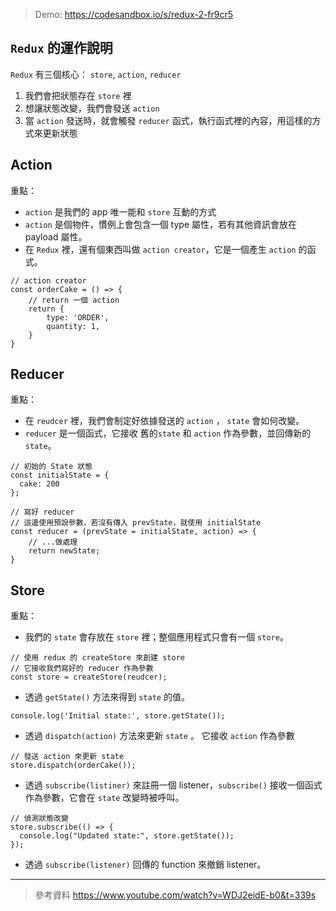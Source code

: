 > Demo: https://codesandbox.io/s/redux-2-fr9cr5

## `Redux` 的運作說明

`Redux` 有三個核心： `store`, `action`, `reducer`

1. 我們會把狀態存在 `store` 裡
2. 想讓狀態改變，我們會發送 `action`
3. 當 `action` 發送時，就會觸發 `reducer` 函式，執行函式裡的內容，用這樣的方式來更新狀態

## Action

重點：

- `action` 是我們的 app 唯一能和 `store` 互動的方式
- `action` 是個物件，慣例上會包含一個 type 屬性，若有其他資訊會放在 payload 屬性。
- 在 `Redux` 裡，還有個東西叫做 `action creator`，它是一個產生 `action` 的函式。

```javascript=1
// action creator
const orderCake = () => {
    // return 一個 action
    return {
        type: 'ORDER',
        quantity: 1,
    }
}
```

## Reducer

重點：

- 在 `reudcer` 裡，我們會制定好依據發送的 `action` ， `state` 會如何改變。
- `reducer` 是一個函式，它接收 舊的`state` 和 `action` 作為參數，並回傳新的 `state`。

```javascript=1
// 初始的 State 狀態
const initialState = {
  cake: 200
};

// 寫好 reducer
// 這邊使用預設參數，若沒有傳入 prevState，就使用 initialState
const reducer = (prevState = initialState, action) => {
    // ...做處理
    return newState;
}
```

## Store

重點：

- 我們的 `state` 會存放在 `store` 裡；整個應用程式只會有一個 `store`。

```javascript=1
// 使用 redux 的 createStore 來創建 store
// 它接收我們寫好的 reducer 作為參數
const store = createStore(reudcer);
```

- 透過 `getState()` 方法來得到 `state` 的值。

```javascript=1
console.log('Initial state:', store.getState());
```

- 透過 `dispatch(action)` 方法來更新 `state` 。
  它接收 `action` 作為參數

```javascript=1
// 發送 action 來更新 state
store.dispatch(orderCake());
```

- 透過 `subscribe(listiner)` 來註冊一個 listener，`subscribe()` 接收一個函式作為參數，它會在 `state` 改變時被呼叫。

```javascript=1
// 偵測狀態改變
store.subscribe(() => {
  console.log("Updated state:", store.getState());
});
```

- 透過 `subscribe(listener)` 回傳的 function 來撤銷 listener。

---

> 參考資料
> https://www.youtube.com/watch?v=WDJ2eidE-b0&t=339s
